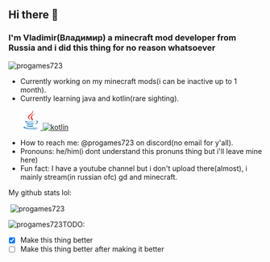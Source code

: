 ## Hi there 👋

### I'm Vladimir(Владимир) a minecraft mod developer from Russia and i did this thing for no reason whatsoever

<p align="left"> <img src="https://komarev.com/ghpvc/?username=progames723&label=Profile%20views&color=0e75b6&style=flat" alt="progames723" /> </p>

- Currently working on my minecraft mods(i can be inactive up to 1 month).
- Currently learning java and kotlin(rare sighting). <p align="left"> <a href="https://www.java.com" target="_blank" rel="noreferrer"> <img src="https://raw.githubusercontent.com/devicons/devicon/master/icons/java/java-original.svg" alt="java" width="40" height="40"/> </a> <a href="https://kotlinlang.org" target="_blank" rel="noreferrer"> <img src="https://www.vectorlogo.zone/logos/kotlinlang/kotlinlang-icon.svg" alt="kotlin" width="40" height="40"/> </a> </p>
- How to reach me: @progames723 on discord(no email for y'all).
- Pronouns: he/him(i dont understand this pronuns thing but i'll leave mine here)
- Fun fact: I have a youtube channel but i don't upload there(almost), i mainly stream(in russian ofc) gd and minecraft.

My github stats lol:
<p>&nbsp;<img align="center" src="https://github-readme-stats.vercel.app/api?username=progames723&show_icons=true&locale=en" alt="progames723" /></p>
<p><img align="left" src="https://github-readme-stats.vercel.app/api/top-langs?username=progames723&show_icons=true&locale=en&layout=compact" alt="progames723" /></p>

<!--
**Progames723/progames723** is a ✨ _special_ ✨ repository because its `README.md` (this file) appears on your GitHub profile.

Here are some ideas to get you started:

- 🔭 I’m currently working on ...
- 🌱 I’m currently learning ...
- 👯 I’m looking to collaborate on ...
- 🤔 I’m looking for help with ...
- 💬 Ask me about ...
- 📫 How to reach me: ...
- 😄 Pronouns: ...
- ⚡ Fun fact: ...
-->


TODO:
- [x] Make this thing better
- [ ] Make this thing better after making it better
